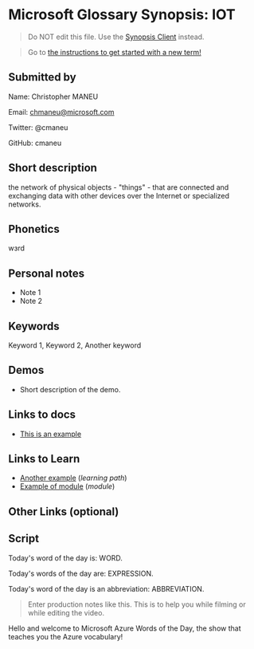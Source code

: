 # Microsoft Glossary Synopsis: IOT

> Do NOT edit this file. Use the [Synopsis Client](https://aka.ms/glossary/edit-synopsis) instead.

> Go to [the instructions to get started with a new term!](https://github.com/lbugnion/ms-glossary/blob/master/instructions/getting-started.md)

## Submitted by

Name: Christopher MANEU

Email: chmaneu@microsoft.com

Twitter: @cmaneu

GitHub: cmaneu

## Short description

the network of physical objects - "things" - that are connected and exchanging data with other devices over the Internet or specialized networks. 

## Phonetics

wɜrd

## Personal notes

- Note 1
- Note 2

## Keywords

Keyword 1, Keyword 2, Another keyword

## Demos

- Short description of the demo.

## Links to docs

- [This is an example](https://docs.microsoft.com/azure/azure-functions/functions-overview)

## Links to Learn

- [Another example](https://docs.microsoft.com/learn/paths/create-serverless-applications) (*learning path*)
- [Example of module](https://docs.microsoft.com/learn/modules/shift-nodejs-express-apis-serverless) (*module*)

## Other Links (optional)

## Script

Today's word of the day is: WORD.

Today's words of the day are: EXPRESSION.

Today's word of the day is an abbreviation: ABBREVIATION.

> Enter production notes like this. This is to help you while filming or while editing the video.

Hello and welcome to Microsoft Azure Words of the Day, the show that teaches you the Azure vocabulary!
